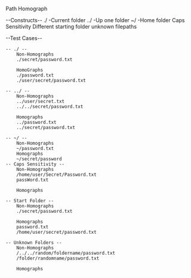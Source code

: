 Path Homograph

--Constructs--
./ -Current folder
../ -Up one folder
~/ -Home folder
Caps Sensitivity
Different starting folder
unknown filepaths

--Test Cases--

    -- ./ --
        Non-Homographs
        ./secret/password.txt

        HomoGraphs
        ./password.txt
        ./user/secret/password.txt
        
    -- ../ --
        Non-Homographs
        ../user/secret.txt
        ../../secret/password.txt

        Homographs
        ../password.txt
        ../secret/password.txt

    -- ~/ --
        Non-Homographs
        ~/password.txt
        Homographs
        ~/secret/password
    -- Caps Sensitivity --
        Non-Homographs
        /home/user/Secret/Password.txt
        passWord.txt

        Homographs
        
    -- Start Folder --
        Non-Homographs
        ./secret/password.txt

        Homographs
        password.txt
        /home/user/secret/password.txt

    -- Unknown Folders --
        Non-Homographs
        /../../random/foldername/password.txt
        /folder/randomname/password.txt
        
        Homographs


